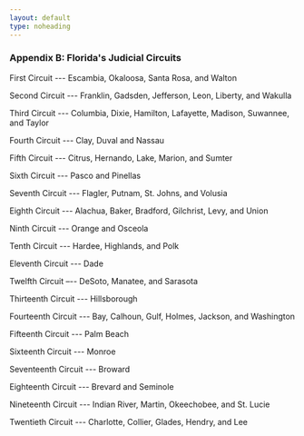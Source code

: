 ```yaml
---
layout: default
type: noheading
---
```

### Appendix B: Florida's Judicial Circuits

First Circuit --- Escambia, Okaloosa, Santa Rosa, and Walton

Second Circuit --- Franklin, Gadsden, Jefferson, Leon, Liberty, and Wakulla

Third Circuit --- Columbia, Dixie, Hamilton, Lafayette, Madison, Suwannee, and Taylor

Fourth Circuit --- Clay, Duval and Nassau

Fifth Circuit --- Citrus, Hernando, Lake, Marion, and Sumter

Sixth Circuit --- Pasco and Pinellas

Seventh Circuit --- Flagler, Putnam, St. Johns, and Volusia

Eighth Circuit --- Alachua, Baker, Bradford, Gilchrist, Levy, and Union

Ninth Circuit --- Orange and Osceola

Tenth Circuit --- Hardee, Highlands, and Polk

Eleventh Circuit --- Dade

Twelfth Circuit –-- DeSoto, Manatee, and Sarasota

Thirteenth Circuit --- Hillsborough

Fourteenth Circuit --- Bay, Calhoun, Gulf, Holmes, Jackson, and Washington

Fifteenth Circuit --- Palm Beach

Sixteenth Circuit --- Monroe

Seventeenth Circuit --- Broward

Eighteenth Circuit --- Brevard and Seminole

Nineteenth Circuit --- Indian River, Martin, Okeechobee, and St. Lucie

Twentieth Circuit --- Charlotte, Collier, Glades, Hendry, and Lee